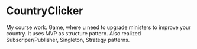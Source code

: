 # CountryClicker
My course work. Game, where u need to upgrade ministers to improve your country.
It uses MVP as structure pattern. Also realized Subscriper/Publisher, Singleton, Strategy patterns.
